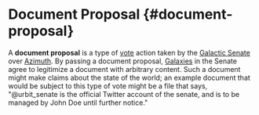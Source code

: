 # Document Proposal {#document-proposal}

A **document proposal** is a type of [vote](voting.md) action taken by the [Galactic Senate](senate.md) over [Azimuth](azimuth.md). By passing a document proposal, [Galaxies](galaxy.md) in the Senate agree to legitimize a document with arbitrary content. Such a document might make claims about the state of the world; an example document that would be subject to this type of vote might be a file that says, "@urbit_senate is the official Twitter account of the senate, and is to be managed by John Doe until further notice."
